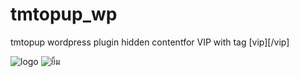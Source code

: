 # tmtopup_wp
tmtopup wordpress plugin hidden contentfor VIP with tag [vip][/vip]

![logo](https://s.w.org/style/images/wp-header-logo.png?1)
![ยิ้ม](https://s.w.org/images/core/emoji/72x72/1f642.png)
